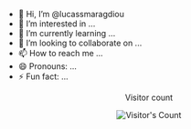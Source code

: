 - 👋 Hi, I’m @lucassmaragdiou
- 👀 I’m interested in ...
- 🌱 I’m currently learning ...
- 💞️ I’m looking to collaborate on ...
- 📫 How to reach me ...
- 😄 Pronouns: ...
- ⚡ Fun fact: ...

<div align="center"> 
  <p>Visitor count</p>
  <img src="https://profile-counter.glitch.me/{lucassmaragdiou}/count.svg" alt="Visitor's Count" />
</div>

